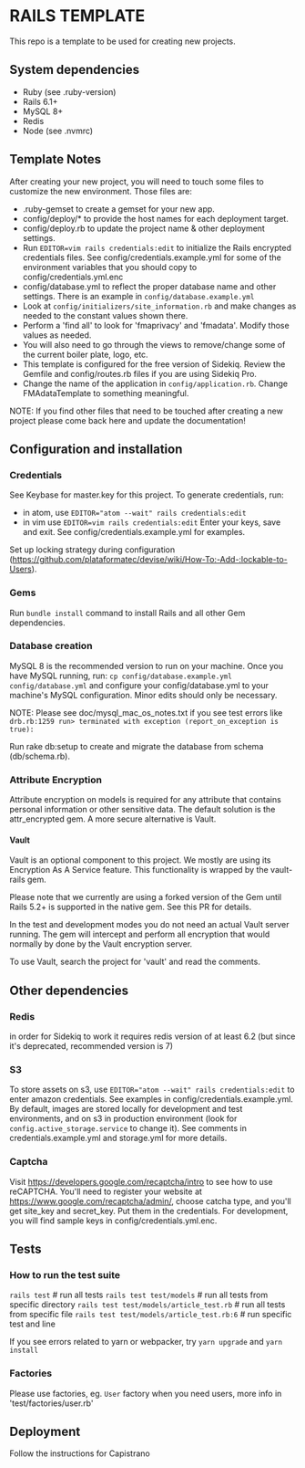 # RAILS TEMPLATE 
This repo is a template to be used for creating new projects.

## System dependencies                                                                                                                                  
  - Ruby (see .ruby-version)
  - Rails 6.1+
  - MySQL 8+  
  - Redis     
  - Node (see .nvmrc)

## Template Notes
After creating your new project, you will need to touch some files to customize the new environment. Those files are:  

- .ruby-gemset to create a gemset for your new app.
- config/deploy/* to provide the host names for each deployment target.
- config/deploy.rb to update the project name & other deployment settings.
- Run `EDITOR=vim rails credentials:edit` to initialize the Rails encrypted credentials files. See config/credentials.example.yml for some of the environment variables that you should copy to 
config/credentials.yml.enc
- config/database.yml to reflect the proper database name and other settings. There is an example in `config/database.example.yml`
- Look at `config/initializers/site_information.rb` and make changes as needed to the constant values shown there.
- Perform a 'find all' to look for 'fmaprivacy' and 'fmadata'. Modify those values as needed.
- You will also need to go through the views to remove/change some of the current boiler plate, logo, etc.
- This template is configured for the free version of Sidekiq. Review the Gemfile and config/routes.rb files if you are using Sidekiq Pro.
- Change the name of the application in `config/application.rb`. Change FMAdataTemplate to something meaningful.

NOTE: If you find other files that need to be touched after creating a new project please come back here and update the documentation!

## Configuration and installation

### Credentials 

See Keybase for master.key for this project.
To generate credentials, run:
  - in atom, use `EDITOR="atom --wait" rails credentials:edit`
  - in vim use `EDITOR=vim rails credentials:edit`
Enter your keys, save and exit. See config/credentials.example.yml for examples.

Set up locking strategy during configuration (https://github.com/plataformatec/devise/wiki/How-To:-Add-:lockable-to-Users).

### Gems

Run `bundle install` command to install Rails and all other Gem dependencies. 

### Database creation

MySQL 8 is the recommended version to run on your machine. Once you have MySQL running, run:
  `cp config/database.example.yml config/database.yml`
and configure your config/database.yml to your machine's MySQL configuration. Minor edits should only be necessary.

NOTE: Please see doc/mysql_mac_os_notes.txt if you see test errors like `drb.rb:1259 run> terminated with exception (report_on_exception is true):`

Run rake db:setup to create and migrate the database from schema (db/schema.rb).

### Attribute Encryption
Attribute encryption on models is required for any attribute that contains personal information or other sensitive data. The default solution is the attr_encrypted gem. A more secure alternative is Vault.

#### Vault
Vault is an optional component to this project. We mostly are using its Encryption As A Service feature. This functionality is wrapped by the vault-rails gem.

Please note that we currently are using a forked version of the Gem until Rails 5.2+ is supported in the native gem. See this PR for details.

In the test and development modes you do not need an actual Vault server running. The gem will intercept and perform all encryption that would normally by done by the Vault encryption server.

To use Vault, search the project for 'vault' and read the comments.

## Other dependencies 

### Redis
in order for Sidekiq to work it requires redis version of at least 6.2 (but since it's deprecated, recommended version is 7)

### S3
To store assets on s3, use `EDITOR="atom --wait" rails credentials:edit` to enter amazon credentials. See examples in config/credentials.example.yml.
By default, images are stored locally for development and test environments, and on s3 in production environment (look for `config.active_storage.service` to change it).
See comments in credentials.example.yml and storage.yml for more details.

### Captcha
Visit https://developers.google.com/recaptcha/intro to see how to use reCAPTCHA. You'll need to register your website at https://www.google.com/recaptcha/admin/, choose catcha type, and you'll get site_key and secret_key. Put them in the credentials.
For development, you will find sample keys in config/credentials.yml.enc.

## Tests 

### How to run the test suite
  `rails test` # run all tests
  `rails test test/models` # run all tests from specific directory
  `rails test test/models/article_test.rb` # run all tests from specific file
  `rails test test/models/article_test.rb:6` # run specific test and line

If you see errors related to yarn or webpacker, try `yarn upgrade` and `yarn install`

### Factories
Please use factories, eg. `User` factory when you need users, more info in 'test/factories/user.rb'


## Deployment
Follow the instructions for Capistrano

